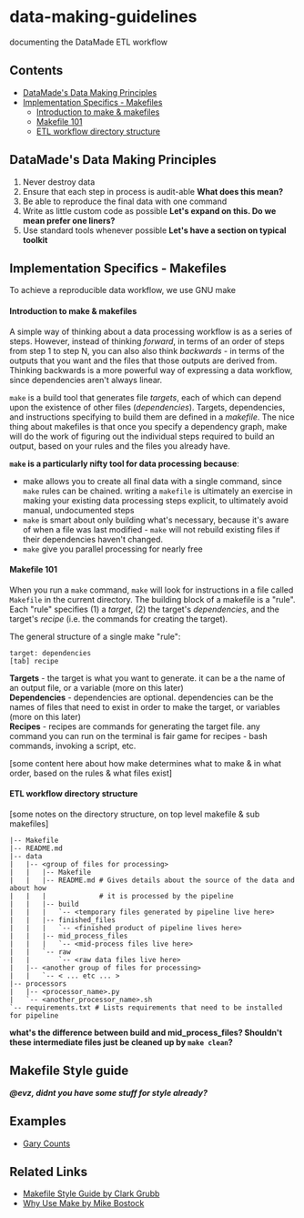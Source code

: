 # data-making-guidelines
documenting the DataMade ETL workflow

## Contents
- [DataMade's Data Making Principles](https://github.com/datamade/data-making-guidelines#datamades-data-making-principles)
- [Implementation Specifics - Makefiles](https://github.com/datamade/data-making-guidelines#implementation-specifics---makefiles)
  - [Introduction to make & makefiles](https://github.com/datamade/data-making-guidelines#introduction-to-make--makefiles)
  - [Makefile 101](https://github.com/datamade/data-making-guidelines#makefile-101)
  - [ETL workflow directory structure](https://github.com/datamade/data-making-guidelines#etl-workflow-directory-structure)


## DataMade's Data Making Principles

1. Never destroy data 
2. Ensure that each step in process is audit-able **What does this mean?**
3. Be able to reproduce the final data with one command 
4. Write as little custom code as possible **Let's expand on this. Do we mean prefer one liners?**
5. Use standard tools whenever possible **Let's have a section on typical toolkit**

## Implementation Specifics - Makefiles

To achieve a reproducible data workflow, we use GNU make

#### Introduction to make & makefiles
A simple way of thinking about a data processing workflow is as a series of steps. However, instead of thinking *forward*, in terms of an order of steps from step 1 to step N, you can also also think *backwards* - in terms of the outputs that you want and the files that those outputs are derived from. Thinking backwards is a more powerful way of expressing a data workflow, since dependencies aren't always linear.

```make``` is a build tool that generates file *targets*, each of which can depend upon the existence of other files (*dependencies*). Targets, dependencies, and instructions specifying to build them are defined in a *makefile*. The nice thing about makefiles is that once you specify a dependency graph, make will do the work of figuring out the individual steps required to build an output, based on your rules and the files you already have.

**```make``` is a particularly nifty tool for data processing because**:
- make allows you to create all final data with a single command, since ```make``` rules can be chained. writing a ```makefile``` is ultimately an exercise in making your existing data processing steps explicit, to ultimately avoid manual, undocumented steps
- ```make``` is smart about only building what's necessary, because it's aware of when a file was last modified - ```make``` will not rebuild existing files if their dependencies haven't changed.
- ```make``` give you parallel processing for nearly free


#### Makefile 101
When you run a ```make``` command, ```make``` will look for instructions in a file called ```Makefile``` in the current directory. The building block of a makefile is a "rule". Each "rule" specifies (1) a *target*, (2) the target's *dependencies*, and the target's *recipe* (i.e. the commands for creating the target).

The general structure of a single make "rule":
```
target: dependencies
[tab] recipe
```
**Targets** - the target is what you want to generate. it can be a the name of an output file, or a variable (more on this later)  
**Dependencies** - dependencies are optional. dependencies can be the names of files that need to exist in order to make the target, or variables (more on this later)  
**Recipes** - recipes are commands for generating the target file. any command you can run on the terminal is fair game  for recipes - bash commands, invoking a script, etc.  

[some content here about how make determines what to make & in what order, based on the rules & what files exist]

#### ETL workflow directory structure

[some notes on the directory structure, on top level makefile & sub makefiles]

```
|-- Makefile
|-- README.md
|-- data
|   |-- <group of files for processing>
|   |   |-- Makefile
|   |   |-- README.md # Gives details about the source of the data and about how
|   |   |             # it is processed by the pipeline
|   |   |-- build
|   |   |   `-- <temporary files generated by pipeline live here>
|   |   |-- finished_files
|   |   |   `-- <finished product of pipeline lives here>
|   |   |-- mid_process_files
|   |   |   `-- <mid-process files live here>
|   |   `-- raw
|   |       `-- <raw data files live here>
|   |-- <another group of files for processing>
|   |   `-- < ... etc ... >
|-- processors
|   |-- <processor_name>.py
|   `-- <another_processor_name>.sh
`-- requirements.txt # Lists requirements that need to be installed for pipeline
```

**what's the difference between build and mid_process_files? Shouldn't these intermediate files just be cleaned up by `make clean`?**

## Makefile Style guide
***@evz, didnt you have some stuff for style already?***

## Examples
- [Gary Counts](https://github.com/datamade/gary-counts-data)

## Related Links
- [Makefile Style Guide by Clark Grubb](http://clarkgrubb.com/makefile-style-guide#data-workflows)
- [Why Use Make by Mike Bostock](http://bost.ocks.org/mike/make/)
